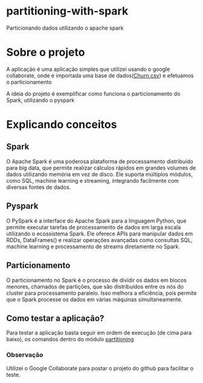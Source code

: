# partitioning-with-spark

Particionando dados utilizando o apache spark

# Sobre o projeto

 A aplicação é uma aplicação simples que utilizei usando o google collaborate, onde é importada uma base de dados([Churn.csv](/Churn.csv)) e efetuamos o particionamento

 A ideia do projeto é exemplificar como funciona o particionamento do Spark, utilizando o pyspark


# Explicando conceitos


 ## Spark

 O Apache Spark é uma poderosa plataforma de processamento distribuído para big data, que permite realizar cálculos rápidos em grandes volumes de dados utilizando memória em vez de disco. Ele suporta múltiplos módulos, como SQL, machine learning e streaming, integrando facilmente com diversas fontes de dados.

 ## Pyspark

O PySpark é a interface do Apache Spark para a linguagem Python, que permite executar tarefas de processamento de dados em larga escala utilizando o ecossistema Spark. Ele oferece APIs para manipular dados em RDDs, DataFrames() e realizar operações avançadas como consultas SQL, machine learning e processamento de streams diretamente no Spark.


## Particionamento

O particionamento no Spark é o processo de dividir os dados em blocos menores, chamados de partições, que são distribuídos entre os nós do cluster para processamento paralelo. Isso melhora a eficiência, pois permite que o Spark processe os dados em várias máquinas simultaneamente.


## Como testar a aplicação?

Para testar a aplicação basta seguir em ordem de execução (de cima para baixo), os comandos dentro do módulo [partitioning](/partitioning.ipynb)

### Observação

Utilizei o Google Collaborate para postar o projeto do github para facilitar o teste. 



